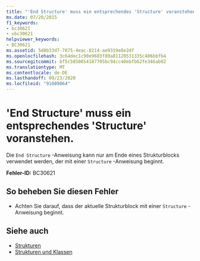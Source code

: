 ```yaml
---
title: "'End Structure' muss ein entsprechendes 'Structure' voranstehen."
ms.date: 07/20/2015
f1_keywords:
- bc30621
- vbc30621
helpviewer_keywords:
- BC30621
ms.assetid: 5d0b33d7-7875-4eac-8214-ae9319e8e2df
ms.openlocfilehash: 3c64dec1c90e9603f89a81120531335c406bbfb4
ms.sourcegitcommit: bf5c5850654187705bc94cc40ebfb62fe346ab02
ms.translationtype: MT
ms.contentlocale: de-DE
ms.lasthandoff: 09/23/2020
ms.locfileid: "91089064"
---
```

# <a name="end-structure-must-be-preceded-by-a-matching-structure"></a>'End Structure' muss ein entsprechendes 'Structure' voranstehen.

Die `End Structure` -Anweisung kann nur am Ende eines Strukturblocks verwendet werden, der mit einer `Structure` -Anweisung beginnt.  
  
 **Fehler-ID:** BC30621  
  
## <a name="to-correct-this-error"></a>So beheben Sie diesen Fehler  
  
- Achten Sie darauf, dass der aktuelle Strukturblock mit einer `Structure` -Anweisung beginnt.  
  
## <a name="see-also"></a>Siehe auch

- [Strukturen](../programming-guide/language-features/data-types/structures.md)
- [Strukturen und Klassen](../programming-guide/language-features/data-types/structures-and-classes.md)
